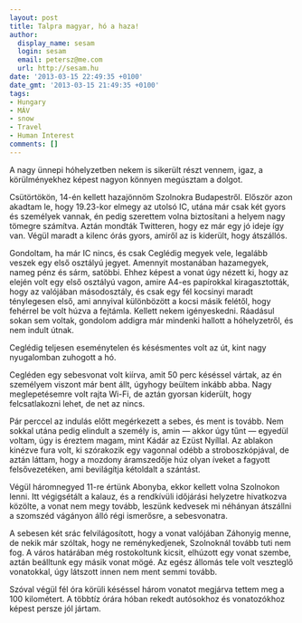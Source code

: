 ```yaml
---
layout: post
title: Talpra magyar, hó a haza!
author:
  display_name: sesam
  login: sesam
  email: petersz@me.com
  url: http://sesam.hu
date: '2013-03-15 22:49:35 +0100'
date_gmt: '2013-03-15 21:49:35 +0100'
tags:
- Hungary
- MÁV
- snow
- Travel
- Human Interest
comments: []
---
```


A nagy ünnepi hóhelyzetben nekem is sikerült részt vennem, igaz, a körülményekhez képest nagyon könnyen megúsztam a dolgot.

Csütörtökön, 14-én kellett hazajönnöm Szolnokra Budapestről. Először azon akadtam le, hogy 19.23-kor elmegy az utolsó IC, utána már csak két gyors és személyek vannak, én pedig szerettem volna biztosítani a helyem nagy tömegre számítva. Aztán mondták Twitteren, hogy ez már egy jó ideje így van. Végül maradt a kilenc órás gyors, amiről az is kiderült, hogy átszállós.

Gondoltam, ha már IC nincs, és csak Ceglédig megyek vele, legalább veszek egy első osztályú jegyet. Amennyit mostanában hazamegyek, nameg pénz és sárm, satöbbi. Ehhez képest a vonat úgy nézett ki, hogy az elején volt egy első osztályú vagon, amire A4-es papírokkal kiragasztották, hogy az valójában másodosztály, és csak egy fél kocsinyi maradt ténylegesen első, ami annyival különbözött a kocsi másik felétől, hogy fehérrel be volt húzva a fejtámla. Kellett nekem igényeskedni. Ráadásul sokan sem voltak, gondolom addigra már mindenki hallott a hóhelyzetről, és nem indult útnak.

Ceglédig teljesen eseménytelen és késésmentes volt az út, kint nagy nyugalomban zuhogott a hó.

Cegléden egy sebesvonat volt kiírva, amit 50 perc késéssel vártak, az én személyem viszont már bent állt, úgyhogy beültem inkább abba. Nagy meglepetésemre volt rajta Wi-Fi, de aztán gyorsan kiderült, hogy felcsatlakozni lehet, de net az nincs.

Pár perccel az indulás előtt megérkezett a sebes, és ment is tovább. Nem sokkal utána pedig elindult a személy is, amin — akkor úgy tűnt — egyedül voltam, úgy is éreztem magam, mint Kádár az Ezüst Nyíllal. Az ablakon kinézve fura volt, ki szórakozik egy vagonnal odébb a stroboszkópjával, de aztán láttam, hogy a mozdony áramszedője húz olyan íveket a fagyott felsővezetéken, ami bevilágítja kétoldalt a szántást.

Végül háromnegyed 11-re értünk Abonyba, ekkor kellett volna Szolnokon lenni. Itt végigsétált a kalauz, és a rendkívüli időjárási helyzetre hivatkozva közölte, a vonat nem megy tovább, leszünk kedvesek mi néhányan átszállni a szomszéd vágányon álló régi ismerősre, a sebesvonatra.

A sebesen két srác felvilágosított, hogy a vonat valójában Záhonyig menne, de nekik már szóltak, hogy ne reménykedjenek, Szolnoknál tovább tuti nem fog. A város határában még rostokoltunk kicsit, elhúzott egy vonat szembe, aztán beálltunk egy másik vonat mögé. Az egész állomás tele volt veszteglő vonatokkal, úgy látszott innen nem ment semmi tovább.

Szóval végül fél óra körüli késéssel három vonatot megjárva tettem meg a 100 kilométert. A többtíz órára hóban rekedt autósokhoz és vonatozókhoz képest persze jól jártam.
